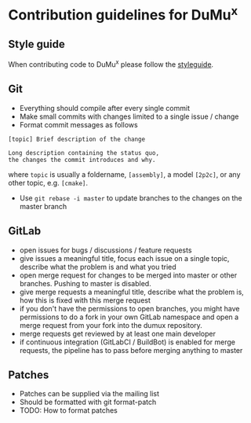 # Contribution guidelines for DuMu<sup>x</sup>

## Style guide
When contributing code to DuMu<sup>x</sup> please follow the [styleguide](doc/styleguide.md).

## Git
* Everything should compile after every single commit
* Make small commits with changes limited to a single issue / change
* Format commit messages as follows
```
[topic] Brief description of the change

Long description containing the status quo,
the changes the commit introduces and why.
```
where `topic` is usually a foldername, `[assembly]`, a model `[2p2c]`, or any other topic, e.g. `[cmake]`.

* Use `git rebase -i master` to update branches to the changes on the master branch

## GitLab
* open issues for bugs / discussions / feature requests
* give issues a meaningful title, focus each issue on a single topic, describe what the problem is and what you tried
* open merge request for changes to be merged into master or other branches. Pushing to master is disabled.
* give merge requests a meaningful title, describe what the problem is, how this is fixed with this merge request
* if you don't have the permissions to open branches, you might have permissions to do a fork in your own GitLab namespace and open a merge request from your fork into the dumux repository.
* merge requests get reviewed by at least one main developer
* if continuous integration (GitLabCI / BuildBot) is enabled for merge requests, the pipeline has to pass before merging anything to master

## Patches

* Patches can be supplied via the mailing list
* Should be formatted with git format-patch
* TODO: How to format patches
